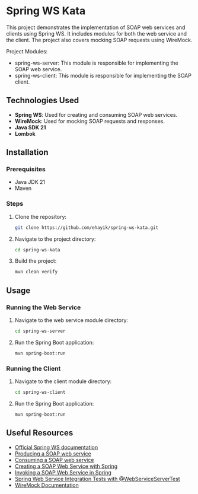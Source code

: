 # Spring WS Kata

This project demonstrates the implementation of SOAP web services and clients using Spring WS. 
It includes modules for both the web service and the client. The project also covers mocking SOAP requests using
WireMock.

Project Modules:

- spring-ws-server: This module is responsible for implementing the SOAP web service.
- spring-ws-client: This module is responsible for implementing the SOAP client.

## Technologies Used

- **Spring WS**: Used for creating and consuming SOAP web services.
- **WireMock**: Used for mocking SOAP requests and responses.
- **Java SDK 21**
- **Lombok**

## Installation

### Prerequisites

- Java JDK 21
- Maven

### Steps

1. Clone the repository:
    ```sh
    git clone https://github.com/ehayik/spring-ws-kata.git
    ```
2. Navigate to the project directory:
    ```sh
    cd spring-ws-kata
    ```
3. Build the project:
    ```sh
    mvn clean verify
    ```

## Usage

### Running the Web Service

1. Navigate to the web service module directory:
    ```sh
    cd spring-ws-server
    ```
2. Run the Spring Boot application:
    ```sh
    mvn spring-boot:run
    ```

### Running the Client
1. Navigate to the client module directory:
    ```sh
    cd spring-ws-client
    ```
2. Run the Spring Boot application:
    ```sh
    mvn spring-boot:run
    ```

## Useful Resources

- [Official Spring WS documentation](https://spring.io/projects/spring-ws)
- [Producing a SOAP web service](https://spring.io/guides/gs/producing-web-service)
- [Consuming a SOAP web service](https://spring.io/guides/gs/consuming-web-service)
- [Creating a SOAP Web Service with Spring](https://www.baeldung.com/spring-boot-soap-web-service#contractfirst)
- [Invoking a SOAP Web Service in Spring](https://www.baeldung.com/spring-soap-web-service)
- [Spring Web Service Integration Tests with @WebServiceServerTest](https://www.baeldung.com/spring-webserviceservertest)
- [WireMock Documentation](http://wiremock.org/docs/)